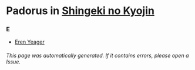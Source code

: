# Padorus in [Shingeki no Kyojin](https://myanimelist.net/manga/23390/Shingeki_no_Kyojin)

### E
* [Eren Yeager](https://github.com/shadow578/Project-Padoru/blob/master/table-of-contents/characters/ErenYeager.md)

###### This page was automatically generated. If it contains errors, please open a Issue.
